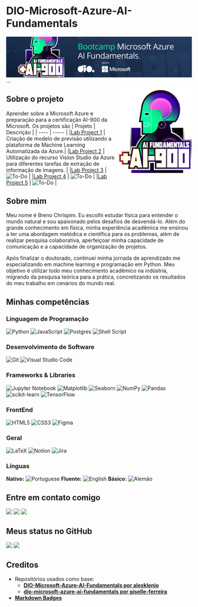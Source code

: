 # DIO-Microsoft-Azure-AI-Fundamentals

<img align="right" src="imagens/banner1.jpeg" width="1000"/> ...

<img align="right" src="imagens/banner2.webp" width="200"/>

## Sobre o projeto

Aprender sobre a Microsoft Azure e preparação para a certificação AI-900 da Microsoft. Os projetos são
| Projeto | Descrição |
| ---- | ----- |
|[Lab Project 1](<Lab_Projeto_1>) | Criação de modelo de previsão utilizando a plataforma de Machine Learning Automatizada da Azure.|
|[Lab Project 2](<Lab_Projeto_2>) | Utilização do recurso Vision Studio da Azure para diferentes tarefas de extração de informação de imagens.  |
|[Lab Project 3](<Lab_Projeto_3>) | ![To-Do](https://img.shields.io/badge/ToDo-red) |
|[Lab Project 4](<Lab_Projeto_4>) | ![To-Do](https://img.shields.io/badge/ToDo-red) |
|[Lab Project 5](<Lab_Projeto_5>) | ![To-Do](https://img.shields.io/badge/ToDo-red) |

## Sobre mim

Meu nome é Breno Chrispim. Eu escolhi estudar física para entender o mundo natural e sou apaixonado pelos desafios de desvendá-lo. Além do grande conhecimento em física, minha experiência acadêmica me ensinou a ter uma abordagem metódica e científica para os problemas, além de realizar pesquisa colaborativa, aperfeiçoar minha capacidade de comunicação e a capacidade de organização de projetos.

Após finalizar o doutorado, continuei minha jornada de aprendizado me especializando em machine learning e programação em Python. Meu objetivo é utilizar todo meu conhecimento acadêmico na indústria, migrando da pesquisa teórica para a prática, concretizando os resultados do meu trabalho em cenários do mundo real.

## Minhas competências

### Linguagem de Programação

![Python](https://img.shields.io/badge/python-3670A0?style=for-the-badge&logo=python&logoColor=ffdd54)
![JavaScript](https://img.shields.io/badge/javascript-%23323330.svg?style=for-the-badge&logo=javascript&logoColor=%23F7DF1E)
![Postgres](https://img.shields.io/badge/postgres-%23316192.svg?style=for-the-badge&logo=postgresql&logoColor=white)
![Shell Script](https://img.shields.io/badge/shell_script-%23121011.svg?style=for-the-badge&logo=gnu-bash&logoColor=white)

### Desenvolvimento de Software

![Git](https://img.shields.io/badge/git-%23F05033.svg?style=for-the-badge&logo=git&logoColor=white)
![Visual Studio Code](https://img.shields.io/badge/Visual%20Studio%20Code-0078d7.svg?style=for-the-badge&logo=visual-studio-code&logoColor=white)

### Frameworks & Libraries

![Jupyter Notebook](https://img.shields.io/badge/jupyter-%23FA0F00.svg?style=for-the-badge&logo=jupyter&logoColor=white)
![Matplotlib](https://img.shields.io/badge/Matplotlib-%23ffffff.svg?style=for-the-badge&logo=Matplotlib&logoColor=black)
![Seaborn](https://img.shields.io/badge/SeaBorn-%3670A0.svg?style=for-the-badge&logo=python&logoColor=white)
![NumPy](https://img.shields.io/badge/numpy-%23013243.svg?style=for-the-badge&logo=numpy&logoColor=white)
![Pandas](https://img.shields.io/badge/pandas-%23150458.svg?style=for-the-badge&logo=pandas&logoColor=white)
![scikit-learn](https://img.shields.io/badge/scikit--learn-%23F7931E.svg?style=for-the-badge&logo=scikit-learn&logoColor=white)
![TensorFlow](https://img.shields.io/badge/TensorFlow-%23FF6F00.svg?style=for-the-badge&logo=TensorFlow&logoColor=white)

### FrontEnd

![HTML5](https://img.shields.io/badge/html5-%23E34F26.svg?style=for-the-badge&logo=html5&logoColor=white)
![CSS3](https://img.shields.io/badge/css3-%231572B6.svg?style=for-the-badge&logo=css3&logoColor=white)
![Figma](https://img.shields.io/badge/figma-%23F24E1E.svg?style=for-the-badge&logo=figma&logoColor=white)

### Geral

![LaTeX](https://img.shields.io/badge/latex-%23008080.svg?style=for-the-badge&logo=latex&logoColor=white)
![Notion](https://img.shields.io/badge/Notion-%23000000.svg?style=for-the-badge&logo=notion&logoColor=white)
![Jira](https://img.shields.io/badge/jira-%230A0FFF.svg?style=for-the-badge&logo=jira&logoColor=white)

### Línguas

**Nativo:** ![Portuguese](https://img.shields.io/badge/Portuguese-green)
**Fluente:** ![English](https://img.shields.io/badge/English-blue)
**Básico:** ![Alemão](https://img.shields.io/badge/Alemão-red)

## Entre em contato comigo

<div>
<a href = "mailto:brenoadsdc@gmail.com"><img loading="lazy" src="https://img.shields.io/badge/Gmail-D14836?style=for-the-badge&logo=gmail&logoColor=white" target="_blank"></a>
<a href="https://www.linkedin.com/in/brenochrispim/" target="_blank"><img loading="lazy" src="https://img.shields.io/badge/linkedin-%230077B5.svg?style=for-the-badge&logo=linkedin&logoColor=white" target="_blank"></a>
<a href="https://dchrispim.github.io/my-portfolio/" target="_blank"><img loading="lazy" src="https://img.shields.io/badge/My%20github%20page-121013?style=for-the-badge&logo=github&logoColor=white" target="_blank"></a>
</div>

## Meus status no GitHub

<div>
<a href="https://github.com/DChrispim/"></a>
<img loading="lazy" height="180em" src="https://github-readme-stats.vercel.app/api/top-langs/?username=DChrispim&layout=compact&langs_count=7&theme=dracula"/>
<img loading="lazy" height="180em" src="https://github-readme-stats.vercel.app/api?username=DChrispim&show_icons=true&theme=dracula&include_all_commits=true&count_private=true"/>
</div>

## Creditos
- Repositórios usados como base:
    - [**DIO-Microsoft-Azure-AI-Fundamentals por alexklenio**](https://github.com/alexklenio/DIO-Microsoft-Azure-AI-Fundamentals/tree/main)
    - [**dio-microsoft-azure-ai-fundamentals por giselle-ferreira**](https://github.com/giselle-ferreira/dio-microsoft-azure-ai-fundamentals/tree/main)
- [**Markdown Badges**](https://github.com/Ileriayo/markdown-badges)
